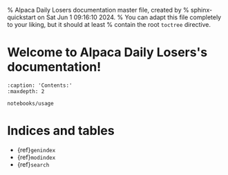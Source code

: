 % Alpaca Daily Losers documentation master file, created by
% sphinx-quickstart on Sat Jun  1 09:16:10 2024.
% You can adapt this file completely to your liking, but it should at least
% contain the root `toctree` directive.

# Welcome to Alpaca Daily Losers's documentation!

```{toctree}
:caption: 'Contents:'
:maxdepth: 2

notebooks/usage
```

# Indices and tables

- {ref}`genindex`
- {ref}`modindex`
- {ref}`search`
